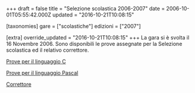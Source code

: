 +++
draft = false
title = "Selezione scolastica 2006-2007"
date = 2006-10-01T05:55:42.000Z
updated = "2016-10-21T10:08:15"

[taxonomies]
gare = ["scolastiche"]
edizioni = ["2007"]

[extra]
override_updated = "2016-10-21T10:08:15"
+++
La gara si è svolta il 16 Novembre 2006. Sono disponibili le prove assegnate per la Selezione scolastica ed il relativo correttore.

<!-- more -->

[Prove per il linguaggio C](/oldsite/83/Selezione_Scolastica_C.pdf)

[Prove per il linguaggio Pascal](/oldsite/83/Selezione_Scolastica_Pascal.pdf)

[Correttore](/oldsite/83/Selezione_Scolastica_Risposte.pdf)
